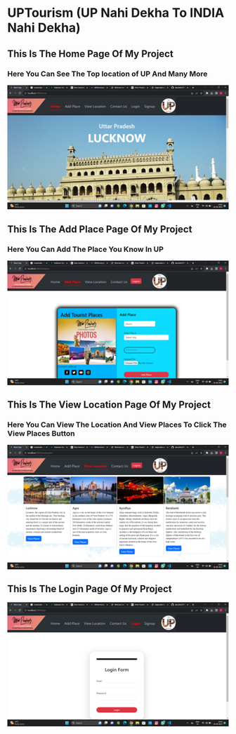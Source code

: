 # UPTourism (UP Nahi Dekha To INDIA Nahi Dekha)

##  This Is The Home Page Of My Project
### Here You Can See The Top location of UP And Many More
![](https://github.com/abutalha7071/UpTourism/blob/master/Screenshot%20(39).png)

##  This Is The Add Place Page Of My Project
### Here You Can Add The Place You Know In UP
![](https://github.com/abutalha7071/UpTourism/blob/master/Screenshot%20(36).png)

##  This Is The View Location Page Of My Project
### Here You Can View The Location And View Places To Click The View Places Button
![](https://github.com/abutalha7071/UpTourism/blob/master/Screenshot%20(37).png)

##  This Is The Login Page Of My Project
![](https://github.com/abutalha7071/UpTourism/blob/master/Screenshot%20(38).png)
